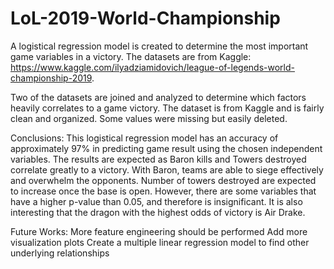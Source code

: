 # LoL-2019-World-Championship
A logistical regression model is created to determine the most important game variables in a victory.
The datasets are from Kaggle: https://www.kaggle.com/ilyadziamidovich/league-of-legends-world-championship-2019.

Two of the datasets are joined and analyzed to determine which factors heavily correlates to a game victory.
The dataset is from Kaggle and is fairly clean and organized. Some values were missing but easily deleted.

Conclusions:
This logistical regression model has an accuracy of approximately 97% in predicting game result using the chosen independent variables. 
The results are expected as Baron kills and Towers destroyed correlate greatly to a victory. 
With Baron, teams are able to siege effectively and overwhelm the opponents. 
Number of towers destroyed are expected to increase once the base is open. 
However, there are some variables that have a higher p-value than 0.05, and therefore is insignificant. 
It is also interesting that the dragon with the highest odds of victory is Air Drake.

Future Works:
More feature engineering should be performed
Add more visualization plots
Create a multiple linear regression model to find other underlying relationships
